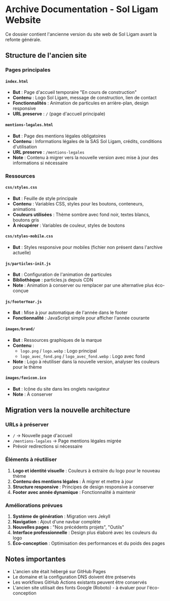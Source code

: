 # Archive Documentation - Sol Ligam Website

Ce dossier contient l'ancienne version du site web de Sol Ligam avant la refonte générale.

## Structure de l'ancien site

### Pages principales

#### `index.html`
- **But** : Page d'accueil temporaire "En cours de construction"
- **Contenu** : Logo Sol Ligam, message de construction, lien de contact
- **Fonctionnalités** : Animation de particules en arrière-plan, design responsive
- **URL preserve** : `/` (page d'accueil principale)

#### `mentions-legales.html`
- **But** : Page des mentions légales obligatoires
- **Contenu** : Informations légales de la SAS Sol Ligam, crédits, conditions d'utilisation
- **URL preserve** : `/mentions-legales`
- **Note** : Contenu à migrer vers la nouvelle version avec mise à jour des informations si nécessaire

### Ressources

#### `css/styles.css`
- **But** : Feuille de style principale
- **Contenu** : Variables CSS, styles pour les boutons, conteneurs, animations
- **Couleurs utilisées** : Thème sombre avec fond noir, textes blancs, boutons gris
- **À récupérer** : Variables de couleur, styles de boutons

#### `css/styles-mobile.css`
- **But** : Styles responsive pour mobiles (fichier non présent dans l'archive actuelle)

#### `js/particles-init.js`
- **But** : Configuration de l'animation de particules
- **Bibliothèque** : particles.js depuis CDN
- **Note** : Animation à conserver ou remplacer par une alternative plus éco-conçue

#### `js/footerYear.js`
- **But** : Mise à jour automatique de l'année dans le footer
- **Fonctionnalité** : JavaScript simple pour afficher l'année courante

#### `images/brand/`
- **But** : Ressources graphiques de la marque
- **Contenu** :
  - `logo.png` / `logo.webp` : Logo principal
  - `logo_avec_fond.png` / `logo_avec_fond.webp` : Logo avec fond
- **Note** : Logo à réutiliser dans la nouvelle version, analyser les couleurs pour le thème

#### `images/favicon.ico`
- **But** : Icône du site dans les onglets navigateur
- **Note** : À conserver

## Migration vers la nouvelle architecture

### URLs à préserver
- `/` → Nouvelle page d'accueil
- `/mentions-legales` → Page mentions légales migrée
- Prévoir redirections si nécessaire

### Éléments à réutiliser
1. **Logo et identité visuelle** : Couleurs à extraire du logo pour le nouveau thème
2. **Contenu des mentions légales** : À migrer et mettre à jour
3. **Structure responsive** : Principes de design responsive à conserver
4. **Footer avec année dynamique** : Fonctionnalité à maintenir

### Améliorations prévues
1. **Système de génération** : Migration vers Jekyll
2. **Navigation** : Ajout d'une navbar complète
3. **Nouvelles pages** : "Nos précédents projets", "Outils"
4. **Interface professionnelle** : Design plus élaboré avec les couleurs du logo
5. **Éco-conception** : Optimisation des performances et du poids des pages

## Notes importantes
- L'ancien site était hébergé sur GitHub Pages
- Le domaine et la configuration DNS doivent être préservés
- Les workflows GitHub Actions existants peuvent être conservés
- L'ancien site utilisait des fonts Google (Roboto) - à évaluer pour l'éco-conception